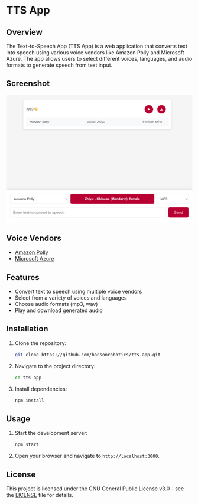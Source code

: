 # TTS App

## Overview
The Text-to-Speech App (TTS App) is a web application that converts text into speech using various voice vendors like Amazon Polly and Microsoft Azure. The app allows users to select different voices, languages, and audio formats to generate speech from text input.

## Screenshot
![Screenshot](docs/screenshot.png)

## Voice Vendors
- [Amazon Polly](https://aws.amazon.com/polly/)
- [Microsoft Azure](https://azure.microsoft.com/en-us/services/cognitive-services/text-to-speech/)

## Features
- Convert text to speech using multiple voice vendors
- Select from a variety of voices and languages
- Choose audio formats (mp3, wav)
- Play and download generated audio

## Installation
1. Clone the repository:
   ```bash
   git clone https://github.com/hansonrobotics/tts-app.git
   ```
2. Navigate to the project directory:
   ```bash
   cd tts-app
   ```
3. Install dependencies:
   ```bash
   npm install
   ```

## Usage
1. Start the development server:
   ```bash
   npm start
   ```
2. Open your browser and navigate to `http://localhost:3000`.

## License
This project is licensed under the GNU General Public License v3.0 - see the [LICENSE](LICENSE) file for details.
